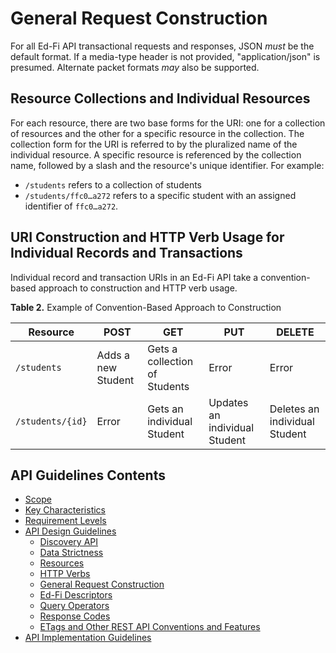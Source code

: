 # General Request Construction

For all Ed-Fi API transactional requests and responses, JSON _must_ be the
default format. If a media-type header is not provided, "application/json" is
presumed. Alternate packet formats _may_ also be supported.

## Resource Collections and Individual Resources

For each resource, there are two base forms for the URI: one for a collection of
resources and the other for a specific resource in the collection. The
collection form for the URI is referred to by the pluralized name of the
individual resource. A specific resource is referenced by the collection name,
followed by a slash and the resource's unique identifier. For example:

* `/students` refers to a collection of students
* `/students/ffc0…a272` refers to a specific student with an assigned identifier
  of `ffc0…a272`.

## URI Construction and HTTP Verb Usage for Individual Records and Transactions

Individual record and transaction URIs in an Ed-Fi API take a convention-based
approach to construction and HTTP verb usage.

**Table 2.** Example of Convention-Based Approach to Construction

| Resource         | POST               | GET                           | PUT                           | DELETE                        |
| ---------------- | ------------------ | ----------------------------- | ----------------------------- | ----------------------------- |
| `/students`      | Adds a new Student | Gets a collection of Students | Error                         | Error                         |
| `/students/{id}` | Error              | Gets an individual Student    | Updates an individual Student | Deletes an individual Student |

  
## API Guidelines Contents

* [Scope](../SCOPE.md)
* [Key Characteristics](../KEY-CHARACTERISTICS.md)
* [Requirement Levels](../REQUIREMENT-LEVELS.md)
* [API Design Guidelines](../API-DESIGN-GUIDELINES/README.md)
  * [Discovery API](DISCOVERY-API.md)
  * [Data Strictness](DATA-STRICTNESS.md)
  * [Resources](RESOURCES.md)
  * [HTTP Verbs](HTTP-VERBS.md)
  * [General Request Construction](GENERAL-REQUEST-CONSTRUCTION.md)
  * [Ed-Fi Descriptors](ED-FI-DESCRIPTORS.md)
  * [Query Operators](QUERY-OPERATORS.md)
  * [Response Codes](RESPONSE-CODES.md)
  * [ETags and Other REST API Conventions and
  Features](ETAGS-OTHER-CONVENTIONS.md)
* [API Implementation Guidelines](../API-IMPLEMENTATION-GUIDELINES/README.md)
